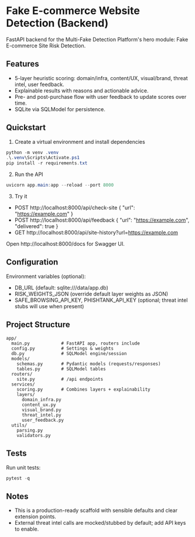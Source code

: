 # Fake E-commerce Website Detection (Backend)

FastAPI backend for the Multi-Fake Detection Platform's hero module: Fake E-commerce Site Risk Detection.

## Features
- 5-layer heuristic scoring: domain/infra, content/UX, visual/brand, threat intel, user feedback.
- Explainable results with reasons and actionable advice.
- Pre- and post-purchase flow with user feedback to update scores over time.
- SQLite via SQLModel for persistence.

## Quickstart

1. Create a virtual environment and install dependencies

```powershell
python -m venv .venv
.\.venv\Scripts\Activate.ps1
pip install -r requirements.txt
```

2. Run the API

```powershell
uvicorn app.main:app --reload --port 8000
```

3. Try it
- POST http://localhost:8000/api/check-site { "url": "https://example.com" }
- POST http://localhost:8000/api/feedback { "url": "https://example.com", "delivered": true }
- GET  http://localhost:8000/api/site-history?url=https://example.com

Open http://localhost:8000/docs for Swagger UI.

## Configuration
Environment variables (optional):
- DB_URL (default: sqlite:///data/app.db)
- RISK_WEIGHTS_JSON (override default layer weights as JSON)
- SAFE_BROWSING_API_KEY, PHISHTANK_API_KEY (optional; threat intel stubs will use when present)

## Project Structure
```
app/
  main.py            # FastAPI app, routers include
  config.py          # Settings & weights
  db.py              # SQLModel engine/session
  models/
    schemas.py       # Pydantic models (requests/responses)
    tables.py        # SQLModel tables
  routers/
    site.py          # /api endpoints
  services/
    scoring.py       # Combines layers + explainability
    layers/
      domain_infra.py
      content_ux.py
      visual_brand.py
      threat_intel.py
      user_feedback.py
  utils/
    parsing.py
    validators.py

```

## Tests
Run unit tests:
```powershell
pytest -q
```

## Notes
- This is a production-ready scaffold with sensible defaults and clear extension points.
- External threat intel calls are mocked/stubbed by default; add API keys to enable.
